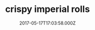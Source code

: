 ---
date: 2017-05-17T17:03:58.000Z
categories:
  - lunch
type: rolls
title: crispy imperial rolls
description: >-
 gulf shrimp, pork shoulder, vermicelli noodles, roasted peanut
price: 14
---